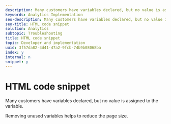 ```yaml
---
description: Many customers have variables declared, but no value is assigned to the variable.
keywords: Analytics Implementation
seo-description: Many customers have variables declared, but no value is assigned to the variable.
seo-title: HTML code snippet
solution: Analytics
subtopic: Troubleshooting
title: HTML code snippet
topic: Developer and implementation
uuid: 3f57da82-4d41-47a2-9fcb-74b9b08068ba
index: y
internal: n
snippet: y
---
```


# HTML code snippet

Many customers have variables declared, but no value is assigned to the variable.

Removing unused variables helps to reduce the page size. 
